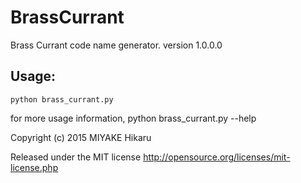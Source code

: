 # BrassCurrant
Brass Currant code name generator. version 1.0.0.0

## Usage:
    python brass_currant.py
    
for more usage information, python brass_currant.py --help

Copyright (c) 2015 MIYAKE Hikaru

Released under the MIT license
http://opensource.org/licenses/mit-license.php
